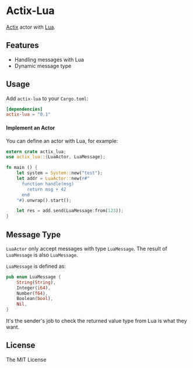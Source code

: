 # Actix-Lua

[Actix](https://github.com/actix/actix) actor with [Lua](https://www.lua.org/).

## Features

* Handling messages with Lua
* Dynamic message type

## Usage

Add `actix-lua` to your `Cargo.toml`:

```toml
[dependencies]
actix-lua = "0.1"
```

#### Implement an Actor

You can define an actor with Lua, for example:

```rust
extern crate actix_lua;
use actix_lua::{LuaActor, LuaMessage};

fn main () {
    let system = System::new("test");
    let addr = LuaActor::new(r#"
      function handle(msg)
        return msg + 42
      end
    "#).unwrap().start();

    let res = add.send(LuaMessage:from(123));
}
```

## Message Type

`LuaActor` only accept messages with type `LuaMessage`. The result of `LuaMessage` is also `LuaMessage`.

`LuaMessage` is defined as:

```rust
pub enum LuaMessage {
    String(String),
    Integer(i64),
    Number(f64),
    Boolean(bool),
    Nil,
}
```

It's the sender's job to check the returned value type from Lua is what they want.

## License

The MIT License